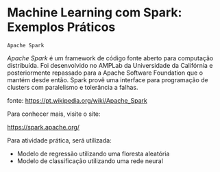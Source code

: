 # Machine Learning com Spark: Exemplos Práticos

`Apache Spark`

_Apache Spark_ é um framework de código fonte aberto para computação distribuída. Foi desenvolvido no AMPLab da Universidade da Califórnia e posteriormente repassado para a Apache Software Foundation que o mantém desde então. Spark provê uma interface para programação de clusters com paralelismo e tolerância a falhas.

fonte: https://pt.wikipedia.org/wiki/Apache_Spark

Para conhecer mais, visite o site:

https://spark.apache.org/

Para atividade prática, será utilizada:
- Modelo de regressão utilizando uma floresta aleatória
- Modelo de classificação utilizando uma rede neural
